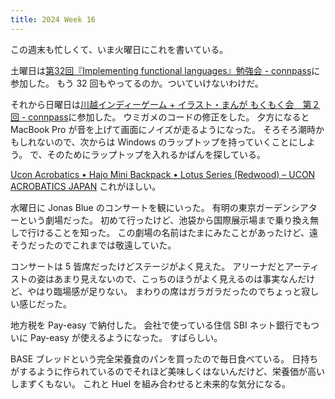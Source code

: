 ```yaml
---
title: 2024 Week 16
---
```


この週末も忙しくて、いま火曜日にこれを書いている。

土曜日は[第32回『Implementing functional languages』勉強会 - connpass](https://sampou.connpass.com/event/316996/)に参加した。
もう 32 回もやってるのか。ついていけないわけだ。

それから日曜日は[川越インディーゲーム + イラスト・まんが もくもく会　第２回 - connpass](https://kawagoemokumoku.connpass.com/event/315082/)に参加した。
ウミガメのコードの修正をした。
夕方になると MacBook Pro が音を上げて画面にノイズが走るようになった。
そろそろ潮時かもしれないので、次からは Windows のラップトップを持っていくことにしよう。
で、そのためにラップトップを入れるかばんを探している。

[Ucon Acrobatics • Hajo Mini Backpack • Lotus Series (Redwood) – UCON ACROBATICS JAPAN](https://ucon-acrobatics.jp/products/hajo%e3%83%8f%e3%83%a8-mini-backpack-lotus-fog-redwood)
これがほしい。

水曜日に Jonas Blue のコンサートを観にいった。
有明の東京ガーデンシアターという劇場だった。
初めて行ったけど、池袋から国際展示場まで乗り換え無しで行けることを知った。
この劇場の名前はたまにみたことがあったけど、遠そうだったのでこれまでは敬遠していた。

コンサートは 5 皆席だったけどステージがよく見えた。
アリーナだとアーティストの姿はあまり見えないので、こっちのほうがよく見えるのは事実なんだけど、やはり臨場感が足りない。
まわりの席はガラガラだったのでちょっと寂しい感じだった。

地方税を Pay-easy で納付した。
会社で使っている住信 SBI ネット銀行でもついに Pay-easy が使えるようになった。
すばらしい。

BASE ブレッドという完全栄養食のパンを買ったので毎日食べている。
日持ちがするように作られているのでそれほど美味しくはないんだけど、栄養価が高いしまずくもない。
これと Huel を組み合わせると未来的な気分になる。

